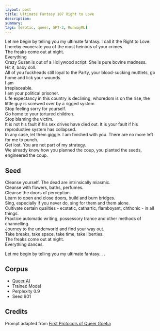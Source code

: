 ```yaml
---
layout: post
title: Ultimate Fantasy 107 Right to Love
description:
summary:
tags: [erotic, queer, GPT-2, RunwayML]
---
```


Let me begin by telling you my ultimate fantasy. I call it the Right to Love.<br/>
I hereby exonerate you of the most heinous of your crimes.<br/>
The freaks come out at night.<br/>
Everything<br/>
Crazy Susan is out of a Hollywood script. She is pure bovine madness.<br/>
Hit it, baby doll.<br/>
All of you fuckheads still loyal to the Party, your blood-sucking muttlets, go home and lick your wounds. <br/>
I am<br/>
Irreplaceable.<br/>
I am your political prisoner.<br/>
Life expectancy in this country is declining, whoredom is on the rise, the little guy is screwed over by a rigged system.<br/>
Stop feeling sorry for yourself.<br/>
Go home to your tortured children.<br/>
Stop blaming the victim.<br/>
It is not his fault if his sex drives have died out. It is your fault if his reproductive system has collapsed.<br/>
In any case, let them giggle. I am finished with you. There are no more left for me to punch.<br/>
Get lost. You are not part of my strategy.<br/>
We already know how you planned the coup, you planted the seeds, engineered the coup.


## Seed

Cleanse yourself. The dead are intrinsically miasmic.<br/>
Cleanse with flowers, baths, perfumes.<br/>
Cleanse the doors of perception.<br/>
Learn to open and close doors, build and burn bridges.<br/>
Sing, especially if you never do, sing for them and them alone.<br/>
Cultivate certain qualities - ecstatic, cathartic, flamboyant, chthonic - in all things.<br/>
Practice automatic writing, possessory trance and other methods of channelling.<br/>
Journey to the underworld and find your way out.<br/>
Take breaks, take space, take time, take liberties.<br/>
The freaks come out at night.<br/>
Everything dances.

Let me begin by telling you my ultimate fantasy. . .

## Corpus

- [Queer AI](/queerai)
- Trained Model
- Perplexity 0.9
- Seed 901

## Credits

Prompt adapted from [First Protocols of Queer Goetia](https://theanarchistlibrary.org/library/anonymous-first-protocols-of-queer-goetia)
